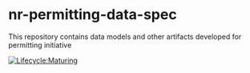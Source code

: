 # nr-permitting-data-spec
This repository contains data models and other artifacts developed for permitting initiative 

[![Lifecycle:Maturing](https://img.shields.io/badge/Lifecycle-Maturing-007EC6)](<Redirect-URL>)
